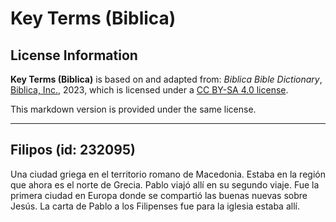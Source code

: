 # Key Terms (Biblica)

## License Information

**Key Terms (Biblica)** is based on and adapted from: _Biblica Bible Dictionary_, [Biblica, Inc.](https://www.biblica.com/), 2023, which is licensed under a [CC BY-SA 4.0 license](https://creativecommons.org/licenses/by-sa/4.0/legalcode.en).

This markdown version is provided under the same license.



--------------------------------

## Filipos (id: 232095)

Una ciudad griega en el territorio romano de Macedonia. Estaba en la región que ahora es el norte de Grecia. Pablo viajó allí en su segundo viaje. Fue la primera ciudad en Europa donde se compartió las buenas nuevas sobre Jesús. La carta de Pablo a los Filipenses fue para la iglesia estaba allí.


